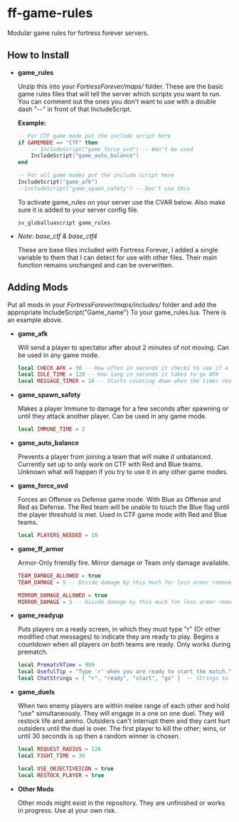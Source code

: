 # ff-game-rules
Modular game rules for fortress forever servers.


## How to Install
 * **game_rules**
 
   Unzip this into your *FortressForever/maps/* folder. These are the basic game rules files that will tell the server which scripts you    want to run. You can comment out the ones you don't want to use with a double dash "--" in front of that IncludeScript.

   **Example:**
   ```lua
   -- For CTF game mode put the include script here
   if GAMEMODE == "CTF" then
	   -- IncludeScript("game_force_ovd") -- Won't be used
	   IncludeScript("game_auto_balance")
   end
   
   -- For all game modes put the include script here
   IncludeScript("game_afk")
   --IncludeScript("game_spawn_safety") -- Don't use this
   ```
   To activate game_rules on your server use the CVAR below. Also make sure it is added to your server config file.
   ```
   sv_globalluascript game_rules
   ```
* *Note: base_ctf & base_ctf4*

   These are base files included with Fortress Forever, I added a single variable to them that I can detect for use with other files.   Their main function remains unchanged and can be overwritten.

## Adding Mods

Put all mods in your *FortressForever/maps/includes/* folder and add the appropriate IncludeScript("Game_name") To your game_rules.lua. There is an example above.
 * **game_afk**

   Will send a player to spectator after about 2 minutes of not moving. Can be used in any game mode.
   ```lua
   local CHECK_AFK = 30 -- How often in seconds it checks to see if a player is AFK
   local IDLE_TIME = 120 -- How long in seconds it takes to go AFK
   local MESSAGE_TIMER = 10 -- Starts counting down when the timer reaches this number
   ```
* **game_spawn_safety**

   Makes a player Immune to damage for a few seconds after spawning or until they attack another player. Can be used in any game mode.
   ```lua
   local IMMUNE_TIME = 3
   ```
* **game_auto_balance**

   Prevents a player from joining a team that will make it unbalanced. Currently set up to only work on CTF with Red and Blue teams.   Unknown what will happen if you try to use it in any other game modes.

* **game_force_ovd**

   Forces an Offense vs Defense game mode. With Blue as Offense and Red as Defense. The Red team will be unable to touch the Blue flag until the player threshold is met. Used in CTF game mode with Red and Blue teams. 
   ```lua
   local PLAYERS_NEEDED = 10
   ```
* **game_ff_armor**

   Armor-Only friendly fire. Mirror damage or Team only damage available.
   ```lua
   TEAM_DAMAGE_ALLOWED = true
   TEAM_DAMAGE = 5 -- Divide damage by this much for less armor removed.
   
   MIRROR_DAMAGE_ALLOWED = true
   MIRROR_DAMAGE = 5 -- Divide damage by this much for less armor removed.
   ```
   
* **game_readyup**

   Puts players on a ready screen, in which they must type "r" (Or other modified chat messages) to indicate they are ready to play.  Begins a countdown when all players on both teams are ready. Only works during prematch.
   ```lua
   local PrematchTime = 999
   local UsefulTip = "Type 'r' when you are ready to start the match."
   local ChatStrings = { "r", "ready", "start", "go" }  -- Strings to use for a player to accept being ready
   ```
   
* **game_duels**

   When two enemy players are within melee range of each other and hold "use" simultaneously. They will engage in a one on one duel. They will restock life and ammo. Outsiders can't interrupt them and they cant hurt outsiders until the duel is over. The first player to kill the other; wins, or until 30 seconds is up then a random winner is chosen. 
   ```lua
   local REQUEST_RADIUS = 128
   local FIGHT_TIME = 30

   local USE_OBJECTIVEICON = true
   local RESTOCK_PLAYER = true
   ```
   
* **Other Mods**

   Other mods might exist in the repository. They are unfinished or works in progress. Use at your own risk. 
